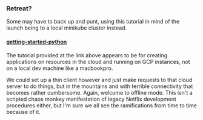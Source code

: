 ### Retreat?

Some may have to back up and punt, using this tutorial in mind of the launch being to a local minikube cluster instead.

#### [getting-started-python](https://github.com/GoogleCloudPlatform/getting-started-python)

The tutorial provided at the link above appears to be for creating applications on resources in the cloud and running on GCP instances, not on a local dev machine like a macbookpro. 

We could set up a thin client however and just make requests to that cloud server to do things, but in the mountains and with terrible connectivity that becomes rather cumbersome. Again, welcome to offline mode. This isn't a scripted chaos monkey manifestation of legacy Netflix development procedures either, but I'm sure we all see the ramifications from time to time because of it.
